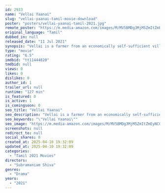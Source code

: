 ```yaml
---
id: 2933
name: "Vellai Yaanai"
slug: "vellai-yaanai-tamil-movie-download"
poster: "posters/vellai-yaanai-tamil-2021.jpg"
remote_poster: "https://m.media-amazon.com/images/M/MV5BMDg3MjM5ZmItZmEyNC00ZTk3LWJjMWQtZDMyMzFmMWQ1NjM1XkEyXkFqcGc@._V1_SX300.jpg"
original_language: "Tamil"
dubbed_in: null
released_date: "11 Jul 2021"
synopsis: "Vellai is a farmer from an economically self-sufficient village. But when he and the villagers take a bank's crop loan, they get caught in debt due to drought and low prices for crops. So few desperate farmers migrate to the city ..."
type: "movie"
rating: "6.5"
imdbid: "tt11444820"
tmdbid: null
views: 0
likes: 0
dislikes: 0
author_id: 1
trailer_url: null
runtime: "127 min"
is_featured: 0
is_active: 1
is_comingsoon: 0
seo_title: "Vellai Yaanai"
seo_description: "Vellai is a farmer from an economically self-sufficient village. But when he and the villagers take a bank's crop loan, they get caught in debt due to drought and low prices for crops. So few desperate farmers migrate to the city ..."
seo_keywords: "\"Vellai Yaanai\""
seo_image: "https://m.media-amazon.com/images/M/MV5BMDg3MjM5ZmItZmEyNC00ZTk3LWJjMWQtZDMyMzFmMWQ1NjM1XkEyXkFqcGc@._V1_SX300.jpg"
screenshots: null
redirect_to: null
social_shares: 0
created_at: 2025-04-10 19:32:09
updated_at: 2025-04-10 19:32:09
categories:
  - "Tamil 2021 Movies"
directors:
  - "Subramaniam Shiva"
genres:
  - "Drama"
years:
  - "2021"
---
```

